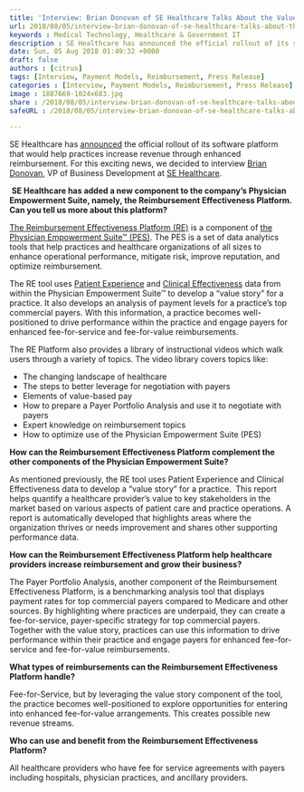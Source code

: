 ```yaml
---
title: 'Interview: Brian Donovan of SE Healthcare Talks About the Value of The Reimbursement Effectiveness Platform to Healthcare Providers'
url: 2018/08/05/interview-brian-donovan-of-se-healthcare-talks-about-the-value-of-the-reimbursement-effectiveness-platform-to-healthcare-providers/
keywords : Medical Technology, Healthcare & Government IT
description : SE Healthcare has announced the official rollout of its software platform that would help practices increase revenue through enhanced reimbursement. For this exciting news, we decided to interview Brian Donovan, VP of Business Development at SE Healthcare. 
date: Sun, 05 Aug 2018 01:49:32 +0000
draft: false
authors : [citrus]
tags: [Interview, Payment Models, Reimbursement, Press Release]
categories : [Interview, Payment Models, Reimbursement, Press Release]
image : 1887669-1024x683.jpg
share : /2018/08/05/interview-brian-donovan-of-se-healthcare-talks-about-the-value-of-the-reimbursement-effectiveness-platform-to-healthcare-providers/
safeURL : /2018/08/05/interview-brian-donovan-of-se-healthcare-talks-about-the-value-of-the-reimbursement-effectiveness-platform-to-healthcare-providers/ 

---
```


SE Healthcare has [announced](https://www.healthcareguys.com/2018/06/13/new-software-platform-helps-practices-increase-revenue-through-enhanced-reimbursement/) the official rollout of its software platform that would help practices increase revenue through enhanced reimbursement. For this exciting news, we decided to interview [Brian Donovan](https://www.sehealthcarequalityconsulting.com/brian-k-donovan/), VP of Business Development at [SE Healthcare](https://www.sehealthcarequalityconsulting.com/).

 **SE Healthcare has added a new component to the company’s Physician Empowerment Suite, namely, the Reimbursement Effectiveness Platform. Can you tell us more about this platform?** 

[The Reimbursement Effectiveness Platform (RE)](https://www.sehealthcarequalityconsulting.com/solutions/the-reimbursement-effectiveness-platform/) is a component of [the Physician Empowerment Suite™ (PES)](https://www.sehealthcarequalityconsulting.com/solutions/physician-empowerment-suite/). The PES is a set of data analytics tools that help practices and healthcare organizations of all sizes to enhance operational performance, mitigate risk, improve reputation, and optimize reimbursement.

 The RE tool uses [Patient Experience](https://www.sehealthcarequalityconsulting.com/solutions/the-patient-experience-platform/) and [Clinical Effectiveness](https://www.sehealthcarequalityconsulting.com/solutions/the-clinical-effectiveness-platform/) data from within the Physician Empowerment Suite™ to develop a “value story” for a practice. It also develops an analysis of payment levels for a practice’s top commercial payers. With this information, a practice becomes well-positioned to drive performance within the practice and engage payers for enhanced fee-for-service and fee-for-value reimbursements. 

 The RE Platform also provides a library of instructional videos which walk users through a variety of topics. The video library covers topics like:

*   The changing landscape of healthcare
*   The steps to better leverage for negotiation with payers
*   Elements of value-based pay
*   How to prepare a Payer Portfolio Analysis and use it to negotiate with payers
*   Expert knowledge on reimbursement topics
*   How to optimize use of the Physician Empowerment Suite (PES)

**How can the Reimbursement Effectiveness Platform complement the other components of the Physician Empowerment Suite?** 

 As mentioned previously, the RE tool uses Patient Experience and Clinical Effectiveness data to develop a “value story” for a practice.  This report helps quantify a healthcare provider’s value to key stakeholders in the market based on various aspects of patient care and practice operations. A report is automatically developed that highlights areas where the organization thrives or needs improvement and shares other supporting performance data. 

 **How can the Reimbursement Effectiveness Platform help healthcare providers increase reimbursement and grow their business?**

  The Payer Portfolio Analysis, another component of the Reimbursement Effectiveness Platform, is a benchmarking analysis tool that displays payment rates for top commercial payers compared to Medicare and other sources. By highlighting where practices are underpaid, they can create a fee-for-service, payer-specific strategy for top commercial payers. Together with the value story, practices can use this information to drive performance within their practice and engage payers for enhanced fee-for-service and fee-for-value reimbursements. 

  **What types of reimbursements can the Reimbursement Effectiveness Platform handle?**

   Fee-for-Service, but by leveraging the value story component of the tool, the practice becomes well-positioned to explore opportunities for entering into enhanced fee-for-value arrangements. This creates possible new revenue streams. 

   **Who can use and benefit from the Reimbursement Effectiveness Platform?** 

   All healthcare providers who have fee for service agreements with payers including hospitals, physician practices, and ancillary providers.